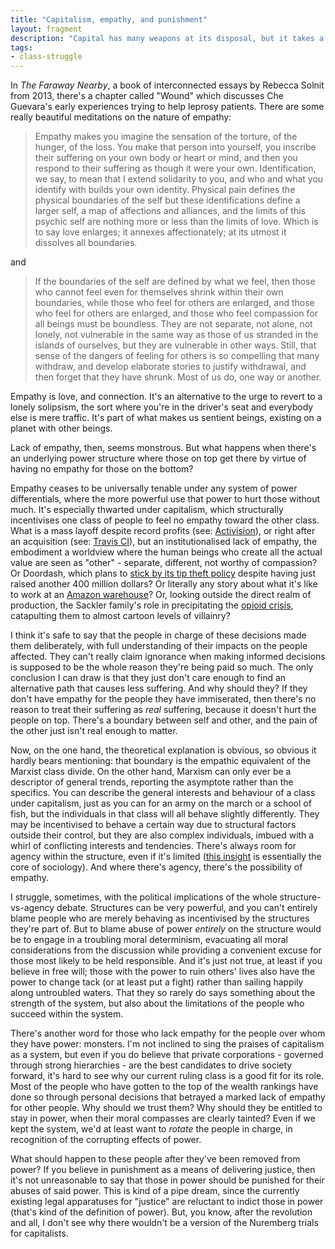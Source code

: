 ```yaml
---
title: "Capitalism, empathy, and punishment"
layout: fragment
description: "Capital has many weapons at its disposal, but it takes a profound lack of empathy to actually pull the trigger."
tags:
- class-struggle
---
```


In _The Faraway Nearby_, a book of interconnected essays by Rebecca Solnit from 2013, there's a chapter called "Wound" which discusses Che Guevara's early experiences trying to help leprosy patients. There are some really beautiful meditations on the nature of empathy:

> Empathy makes you imagine the sensation of the torture, of the hunger, of the loss. You make that person into yourself, you inscribe their suffering on your own body or heart or mind, and then you respond to their suffering as though it were your own. Identification, we say, to mean that I extend solidarity to you, and who and what you identify with builds your own identity. Physical pain defines the physical boundaries of the self but these identifications define a larger self, a map of affections and alliances, and the limits of this psychic self are nothing more or less than the limits of love. Which is to say love enlarges; it annexes affectionately; at its utmost it dissolves all boundaries.

and

> If the boundaries of the self are defined by what we feel, then those who cannot feel even for themselves shrink within their own boundaries, while those who feel for others are enlarged, and those who feel for others are enlarged, and those who feel compassion for all beings must be boundless. They are not separate, not alone, not lonely, not vulnerable in the same way as those of us stranded in the islands of ourselves, but they are vulnerable in other ways. Still, that sense of the dangers of feeling for others is so compelling that many withdraw, and develop elaborate stories to justify withdrawal, and then forget that they have shrunk. Most of us do, one way or another.

Empathy is love, and connection. It's an alternative to the urge to revert to a lonely solipsism, the sort where you're in the driver's seat and everybody else is mere traffic. It's part of what makes us sentient beings, existing on a planet with other beings.

Lack of empathy, then, seems monstrous. But what happens when there's an underlying power structure where those on top get there by virtue of having no empathy for those on the bottom?

Empathy ceases to be universally tenable under any system of power differentials, where the more powerful use that power to hurt those without much. It's especially thwarted under capitalism, which structurally incentivises one class of people to feel no empathy toward the other class. What is a mass layoff despite record profits (see: [Activision](https://www.polygon.com/2019/2/12/18222096/blizzard-layoffs-february-2019)), or right after an acquisition (see: [Travis CI](https://twitter.com/ReinH/status/1098663375985229825)), but an institutionalised lack of empathy, the embodiment a worldview where the human beings who create all the actual value are seen as "other" - separate, different, not worthy of compassion? Or Doordash, which plans to [stick by its tip theft policy](https://gizmodo.com/doordash-are-a-bunch-of-snakes-1832805573) despite having just raised another 400 million dollars? Or literally any story about what it's like to work at an [Amazon warehouse](https://www.businessinsider.com/amazon-employees-describe-peak-2019-2)? Or, looking outside the direct realm of production, the Sackler family's role in precipitating the [opioid crisis](https://www.statnews.com/2019/02/21/purdue-pharma-richard-sackler-oxycontin-sealed-deposition/), catapulting them to almost cartoon levels of villainry?

I think it's safe to say that the people in charge of these decisions made them deliberately, with full understanding of their impacts on the people affected. They can't really claim ignorance when making informed decisions is supposed to be the whole reason they're being paid so much. The only conclusion I can draw is that they just don't care enough to find an alternative path that causes less suffering. And why should they? If they don't have empathy for the people they have immiserated, then there's no reason to treat their suffering as _real_ suffering, because it doesn't hurt the people on top. There's a boundary between self and other, and the pain of the other just isn't real enough to matter.

Now, on the one hand, the theoretical explanation is obvious, so obvious it hardly bears mentioning: that boundary is the empathic equivalent of the Marxist class divide. On the other hand, Marxism can only ever be a descriptor of general trends, reporting the asymptote rather than the specifics. You can describe the general interests and behaviour of a class under capitalism, just as you can for an army on the march or a school of fish, but the individuals in that class will all behave slightly differently. They may be incentivised to behave a certain way due to structural factors outside their control, but they are also complex individuals, imbued with a whirl of conflicting interests and tendencies. There's always room for agency within the structure, even if it's limited ([this insight](https://en.wikipedia.org/wiki/Structure_and_agency) is essentially the core of sociology). And where there's agency, there's the possibility of empathy.

I struggle, sometimes, with the political implications of the whole structure-vs-agency debate. Structures can be very powerful, and you can't entirely blame people who are merely behaving as incentivised by the structures they're part of. But to blame abuse of power _entirely_ on the structure would be to engage in a troubling moral determinism, evacuating all moral considerations from the discussion while providing a convenient excuse for those most likely to be held responsible. And it's just not true, at least if you believe in free will; those with the power to ruin others' lives also have the power to change tack (or at least put a fight) rather than sailing happily along untroubled waters. That they so rarely do says something about the strength of the system, but also about the limitations of the people who succeed within the system.

There's another word for those who lack empathy for the people over whom they have power: monsters. I'm not inclined to sing the praises of capitalism as a system, but even if you do believe that private corporations - governed through strong hierarchies - are the best candidates to drive society forward, it's hard to see why our current ruling class is a good fit for its role. Most of the people who have gotten to the top of the wealth rankings have done so through personal decisions that betrayed a marked lack of empathy for other people. Why should we trust them? Why should they be entitled to stay in power, when their moral compasses are clearly tainted? Even if we kept the system, we'd at least want to _rotate_ the people in charge, in recognition of the corrupting effects of power.

What should happen to these people after they've been removed from power? If you believe in punishment as a means of delivering justice, then it's not unreasonable to say that those in power should be punished for their abuses of said power. This is kind of a pipe dream, since the currently existing legal apparatuses for "justice" are reluctant to indict those in power (that's kind of the definition of power). But, you know, after the revolution and all, I don't see why there wouldn't be a version of the Nuremberg trials for capitalists.
